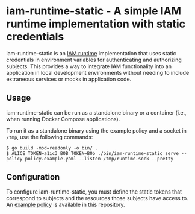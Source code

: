# iam-runtime-static - A simple IAM runtime implementation with static credentials

iam-runtime-static is an [IAM runtime][iam-runtime] implementation that uses static credentials in environment variables for authenticating and authorizing subjects. This provides a way to integrate IAM functionality into an application in local development environments without needing to include extraneous services or mocks in application code.

[iam-runtime]: https://github.com/metal-toolbox/iam-runtime

## Usage

iam-runtime-static can be run as a standalone binary or a container (i.e., when running Docker Compose applications).

To run it as a standalone binary using the example policy and a socket in `/tmp`, use the following commands:

```
$ go build -mod=readonly -o bin/ .
$ ALICE_TOKEN=a1ic3 BOB_TOKEN=B0b ./bin/iam-runtime-static serve --policy policy.example.yaml --listen /tmp/runtime.sock --pretty
```

## Configuration

To configure iam-runtime-static, you must define the static tokens that correspond to subjects and the resources those subjects have access to. An [example policy][example-policy] is available in this repository.

[example-policy]: ./policy.example.yaml
